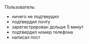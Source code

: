 
Пользователь:
- ничего не подтвердил
- подтвердил почту
- зарегистрирован дольше 5 минут
- подтвердил номер телефона
- написал пост